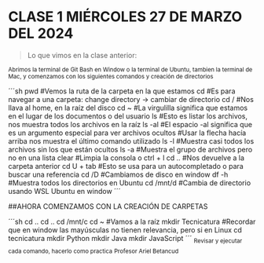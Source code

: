 # CLASE 1 MIÉRCOLES 27 DE MARZO DEL 2024

 > Lo que vimos en la clase anterior:
<sub>
Abrimos la terminal de Git Bash en Window o la terminal de Ubuntu, tambien la terminal de Mac, y comenzamos con los siguientes comandos y creación de directorios</sub>

´´´sh
pwd  #Vemos la ruta de la carpeta en la que estamos
cd #Es para navegar a una carpeta: change directory -> cambiar de directorio
cd / #Nos llava al home, en la raíz del disco
cd ~ #La virgulilla significa que estamos en el lugar de los documentos o del usuario
ls #Esto es listar los archivos, nos muestra todos los archivos en la raíz
ls -al #El espacio -al significa que es un argumento especial para ver archivos ocultos
#Usar la flecha hacía arriba nos muestra el último comando utilizado
ls -l #Muestra casi todos los archivos sin los que están ocultos
ls -a #Muestra el grupo de archivos pero no en una lista
clear #Limpia la consola o ctrl + l
cd .. #Nos devuelve a la carpeta anterior
cd U + tab #Esto se usa para un autocompletado o para buscar una referencia
cd /D #Cambiamos de disco en window
df -h #Muestra todos los directorios en Ubuntu
cd /mnt/d #Cambia de directorio usando WSL Ubuntu en window
´´´


##AHORA COMENZAMOS CON LA CREACIÓN DE CARPETAS

´´´sh
cd ..
cd ..
cd /mnt/c
cd ~ #Vamos a la raíz
mkdir Tecnicatura #Recordar que en window las mayúsculas no tienen relevancia, pero si en Linux
cd tecnicatura
mkdir Python
mkdir Java
mkdir JavaScript
´´´
<sub>
Revisar y ejecutar cada comando, hacerlo como practica</sub>
<sub>
Profesor Ariel Betancud</sub>
